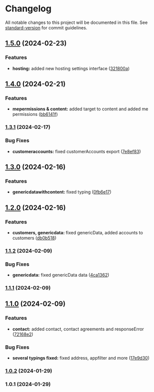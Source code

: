 # Changelog

All notable changes to this project will be documented in this file. See [standard-version](https://github.com/conventional-changelog/standard-version) for commit guidelines.

## [1.5.0](https://github.com/lilaquadrat/interfaces/compare/v1.4.0...v1.5.0) (2024-02-23)


### Features

* **hosting:** added new hosting settings interface ([321800a](https://github.com/lilaquadrat/interfaces/commit/321800abc7ecabad1000f69f4e588bce63c79a3b))

## [1.4.0](https://github.com/lilaquadrat/interfaces/compare/v1.3.1...v1.4.0) (2024-02-21)


### Features

* **mepermissions & content:** added target to content and added me permissions ([bb6141f](https://github.com/lilaquadrat/interfaces/commit/bb6141f3425f370a0de0baf669ce1ae97d90a721))

### [1.3.1](https://github.com/lilaquadrat/interfaces/compare/v1.3.0...v1.3.1) (2024-02-17)


### Bug Fixes

* **customeraccounts:** fixed customerAccounts export ([7e8ef83](https://github.com/lilaquadrat/interfaces/commit/7e8ef83c5750dc5d75f17b2bd68211c0316e08b9))

## [1.3.0](https://github.com/lilaquadrat/interfaces/compare/v1.2.0...v1.3.0) (2024-02-16)


### Features

* **genericdatawithcontent:** fixed typing ([0fb6e17](https://github.com/lilaquadrat/interfaces/commit/0fb6e175725007f7b4fa7fed583382767355475f))

## [1.2.0](https://github.com/lilaquadrat/interfaces/compare/v1.1.2...v1.2.0) (2024-02-16)


### Features

* **customers, genericdata:** fixed genericData, added accounts to customers ([db0b518](https://github.com/lilaquadrat/interfaces/commit/db0b518f143160bfcd1a391ca0eede24a967a6b1))

### [1.1.2](https://github.com/lilaquadrat/interfaces/compare/v1.1.1...v1.1.2) (2024-02-09)


### Bug Fixes

* **genericdata:** fixed genericData data ([4ca1362](https://github.com/lilaquadrat/interfaces/commit/4ca13628661e1c92594e65c18c48563cec52bb41))

### [1.1.1](https://github.com/lilaquadrat/interfaces/compare/v1.1.0...v1.1.1) (2024-02-09)

## [1.1.0](https://github.com/lilaquadrat/interfaces/compare/v1.0.2...v1.1.0) (2024-02-09)


### Features

* **contact:** added contact, contact agreements and responseError ([72168e2](https://github.com/lilaquadrat/interfaces/commit/72168e2fbe0f6a0f5a5d87c721f5d2ab9d57fff4))


### Bug Fixes

* **several typings fixed:** fixed address, appfilter and more ([17e9d30](https://github.com/lilaquadrat/interfaces/commit/17e9d30765f6809682d90ad2c7d7e3a66b9e6ba0))

### [1.0.2](https://github.com/lilaquadrat/interfaces/compare/v1.0.1...v1.0.2) (2024-01-29)

### 1.0.1 (2024-01-29)
